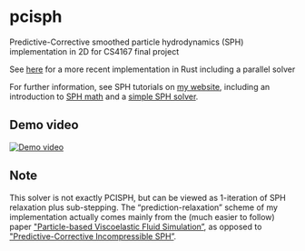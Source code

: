 # pcisph
Predictive-Corrective smoothed particle hydrodynamics (SPH) implementation in 2D for CS4167 final project

See [here](https://github.com/cerrno/pcisph-rs) for a more recent implementation in Rust including a parallel solver

For further information, see SPH tutorials on [my website](https://lucasschuermann.com/writing), including an introduction to [SPH math](https://lucasschuermann.com/writing/particle-based-fluid-simulation) and a [simple SPH solver](https://lucasschuermann.com/writing/implementing-sph-in-2d).

## Demo video
[![Demo video](http://img.youtube.com/vi/_Kxp5dJ7HM8/0.jpg)](http://www.youtube.com/watch?v=_Kxp5dJ7HM8 "Predictive-Corrective Incompressible SPH")

## Note
This solver is not exactly PCISPH, but can be viewed as 1-iteration of SPH relaxation plus sub-stepping. The “prediction-relaxation” scheme of my implementation actually comes mainly from the (much easier to follow) paper ["Particle-based Viscoelastic Fluid Simulation”](https://dl.acm.org/doi/10.1145/1073368.1073400), as opposed to ["Predictive-Corrective Incompressible SPH”](https://dl.acm.org/doi/10.1145/1576246.1531346).
